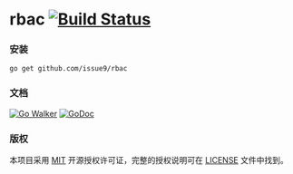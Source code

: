 rbac [![Build Status](https://travis-ci.org/issue9/rbac.svg?branch=master)](https://travis-ci.org/issue9/rbac)
======




### 安装

```shell
go get github.com/issue9/rbac
```


### 文档

[![Go Walker](https://gowalker.org/api/v1/badge)](http://gowalker.org/github.com/issue9/rbac)
[![GoDoc](https://godoc.org/github.com/issue9/rbac?status.svg)](https://godoc.org/github.com/issue9/rbac)


### 版权

本项目采用 [MIT](https://opensource.org/licenses/MIT) 开源授权许可证，完整的授权说明可在 [LICENSE](LICENSE) 文件中找到。
